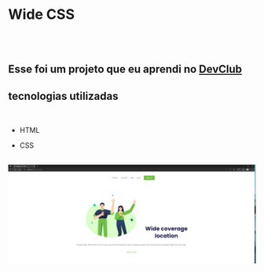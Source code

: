 <h1> Wide CSS </h1>
<br>
<br>
<h2>Esse foi um projeto que eu aprendi no <a href="https://rodolfomori.com.br/devclub">DevClub</a></h2>

<h2> tecnologias utilizadas</h2>
<br>

 - HTML
 
 - CSS
 
 <br>
 
<img src ="https://github.com/Mheenrique21/Wide-CSS/blob/master/img/WIde.jpeg?raw=true"/>
